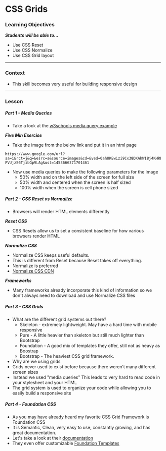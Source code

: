 # CSS Grids

### Learning Objectives
***Students will be able to...***

* Use CSS Reset
* Use CSS Normalize
* Use CSS Grid layout

---
### Context

* This skill becomes very useful for building responsive design

---
### Lesson

##### Part 1 - Media Queries

* Take a look at the [w3schools media query example](http://www.w3schools.com/cssref/css3_pr_mediaquery.asp)

***Five Min Exercise***

* Take the image from the below link and put it in an html page

```
https://www.google.com/url?sa=i&rct=j&q=&esrc=s&source=images&cd=&ved=0ahUKEwizi9Cx38DKAhWI8j4KHRLaDVUQjRwIBw&url=http%3A%2F%2Fmarvel.wikia.com%2Fwiki%2FWolverine_(James_%2522Logan%2522_Howlett)&psig=AFQjCNEak6qWDWtb-FVUjzS6TjibGp9LAg&ust=1453666371701461
```
* Now use media queries to make the following parameters for the image
	* 50% width and on the left side of the screen for full size
	* 50% width and centered when the screen is half sized
	* 100% width when the screen is cell phone sized

##### Part 2 - CSS Reset vs Normalize

* Browsers will render HTML elements differently

***Reset CSS***

* CSS Resets allow us to set a consistent baseline for how various browsers render HTML

***Normalize CSS***

* Normalize CSS keeps useful defaults. 
* This is different from Reset because Reset takes off everything. 
* Normalize is preferred 
* [Normalize CSS CDN](https://cdnjs.com/libraries/normalize)

***Frameworks***

* Many frameworks already incorporate this kind of information so we don't always need to download and use Normalize CSS files

##### Part 3 - CSS Grids

* What are the different grid systems out there?
	* Skeleton - extremely lightweight. May have a hard time with mobile responsive
	* Pure - A little heavier than skeleton but still much lighter than Bootstrap
	* Foundation - A good mix of templates they offer, still not as heavy as Boostrap
	* Bootstrap - The heaviest CSS grid framework. 
* Why are we using grids
* Grids never used to exist before because there weren't many different screen sizes
* Instead we used "media queries" This leads to very hard to read code in your stylesheet and your HTML 
* The grid system is used to organize your code while allowing you to easily build a responsive site

##### Part 4 - Foundation CSS

* As you may have already heard my favorite CSS Grid Framework is Foundation CSS
* It is Semantic, Clean, very easy to use, constantly growing, and has great documentation. 
* Let's take a look at their [documentation](http://foundation.zurb.com/sites/docs/v/5.5.3/css.html)
* They even offer customizable [Foundation Templates](http://foundation.zurb.com/templates.html)
